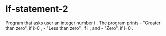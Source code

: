 # If-statement-2
Program that asks user an integer number i . The program prints  - "Greater than zero", if i>0 ,  - "Less than zero", if i , and  - "Zero", if i=0 .
